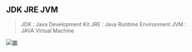 ## JDK JRE JVM

> JDK : Java Development Kit
> JRE : Java Runtime Environment
> JVM : JAVA Virtual Machine

![圖]()
